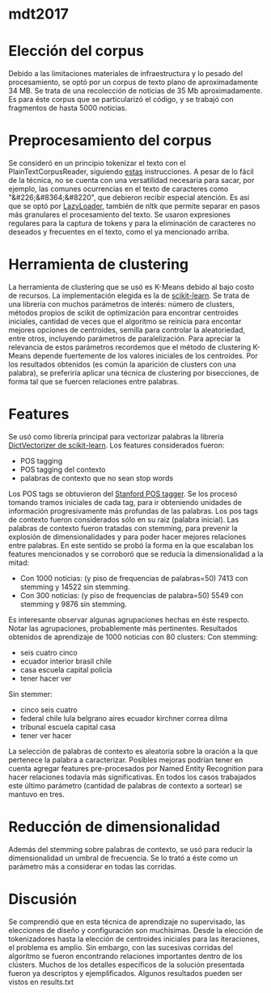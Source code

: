 # mdt2017

# Elección del corpus

Debido a las limitaciones materiales de infraestructura y lo pesado del procesamiento, se optó por un corpus de texto plano de aproximadamente 34 MB. Se trata de una recolección de noticias de 35 Mb aproximadamente. Es para éste corpus que se particularizó el código, y se trabajó con fragmentos de hasta 5000 noticias.

# Preprocesamiento del corpus

Se consideró en un principio tokenizar el texto con el PlainTextCorpusReader, siguiendo [estas](http://nbviewer.jupyter.org/url/cs.famaf.unc.edu.ar/~francolq/Tokenizaci%C3%B3n%20con%20NLTK.ipynb) instrucciones. A pesar de lo fácil de la técnica, no se cuenta con una versatilidad necesaria para sacar, por ejemplo, las comunes ocurrencias en el texto de caracteres como "\&#226;\&#8364;\&#8220", que debieron recibir especial atención. Es así que se optó por [LazyLoader](https://kite.com/docs/python/python;nltk.data.LazyLoader), también de nltk que permite separar en pasos más granulares el procesamiento del texto.
Se usaron expresiones regulares para la captura de tokens y para la eliminación de caracteres no deseados y frecuentes en el texto, como el ya mencionado arriba.

# Herramienta de clustering

La herramienta de clustering que se usó es K-Means debido al bajo costo de recursos. La implementación elegida es la de [scikit-learn](http://scikit-learn.org/stable/modules/generated/sklearn.cluster.KMeans.html). Se trata de una librería con muchos parámetros de interés: número de clusters, métodos propios de scikit de optimización para encontrar centroides iniciales, cantidad de veces que el algoritmo se reinicia para encontar mejores opciones de centroides, semilla para controlar la aleatoriedad, entre otros, incluyendo parámetros de paralelización. Para apreciar la relevancia de estos parámetros recordemos que el método de clustering K-Means depende fuertemente de los valores iniciales de los centroides.
Por los resultados obtenidos (es común la aparición de clusters con una palabra), se preferiría aplicar una técnica de clustering por bisecciones, de forma tal que se fuercen relaciones entre palabras.

# Features

Se usó como librería principal para vectorizar palabras la librería [DictVectorizer de scikit-learn](http://scikit-learn.org/stable/modules/generated/sklearn.feature_extraction.DictVectorizer.html).
Los features considerados fueron:
   - POS tagging
   - POS tagging del contexto
   - palabras de contexto que no sean stop words

Los POS tags se obtuvieron del [Stanford POS tagger](https://nlp.stanford.edu/software/tagger.shtml). Se los procesó tomando tramos iniciales de cada tag, para ir obteniendo unidades de información progresivamente más profundas de las palabras.
Los pos tags de contexto fueron considerados sólo en su raiz (palabra inicial).
Las palabras de contexto fueron tratadas con stemming, para prevenir la explosión de dimensionalidades y para poder hacer mejores relaciones entre palabras. En este sentido se probó la forma en la que escalaban los features mencionados y se corroboró que se reducía la dimensionalidad a la mitad:
   - Con 1000 noticias: (y piso de frequencias de palabras=50) 7413 con stemming y 14522 sin stemming.
   - Con 300 noticias: (y piso de frequencias de palabra=50) 5549 con stemming y 9876 sin stemming.

Es interesante observar algunas agrupaciones hechas en éste respecto. Notar las agrupaciones, probablemente más pertinentes. Resultados obtenidos de aprendizaje de 1000 noticias con 80 clusters:
Con stemming:
 - seis cuatro cinco
 - ecuador interior brasil chile
 - casa escuela capital policía
 - tener hacer ver

Sin stemmer:
 - cinco seis cuatro
 - federal chile lula belgrano aires ecuador kirchner correa dilma
 - tribunal escuela capital casa
 - tener ver hacer

La selección de palabras de contexto es aleatoria sobre la oración a la que pertenece la palabra a caracterizar. Posibles mejoras podrían tener en cuenta agregar features pre-procesados por Named Entity Recognition para hacer relaciones todavía más significativas.
En todos los casos trabajados este último parámetro (cantidad de palabras de contexto a sortear) se mantuvo en tres.

# Reducción de dimensionalidad

Además del stemming sobre palabras de contexto, se usó para reducir la dimensionalidad un umbral de frecuencia. Se lo trató a éste como un parámetro más a considerar en todas las corridas.

# Discusión

Se comprendió que en esta técnica de aprendizaje no supervisado, las elecciones de diseño y configuración son muchísimas. Desde la elección de tokenizadores hasta la elección de centroides iniciales para las iteraciones, el problema es amplio. Sin embargo, con las sucesivas corridas del algoritmo se fueron encontrando relaciones importantes dentro de los clústers.
Muchos de los detalles específicos de la solución presentada fueron ya descriptos y ejemplificados.
Algunos resultados pueden ser vistos en results.txt